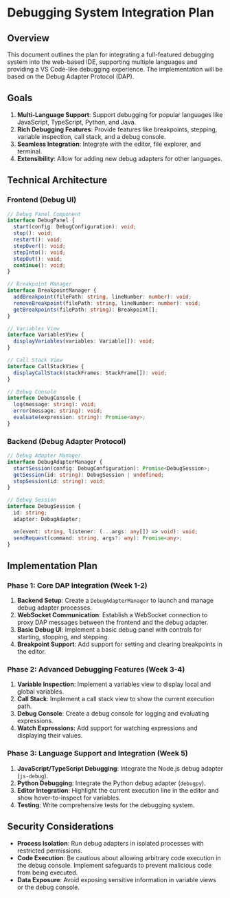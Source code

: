 # Debugging System Integration Plan

## Overview

This document outlines the plan for integrating a full-featured debugging system into the web-based IDE, supporting multiple languages and providing a VS Code-like debugging experience. The implementation will be based on the Debug Adapter Protocol (DAP).

## Goals

1.  **Multi-Language Support**: Support debugging for popular languages like JavaScript, TypeScript, Python, and Java.
2.  **Rich Debugging Features**: Provide features like breakpoints, stepping, variable inspection, call stack, and a debug console.
3.  **Seamless Integration**: Integrate with the editor, file explorer, and terminal.
4.  **Extensibility**: Allow for adding new debug adapters for other languages.

## Technical Architecture

### Frontend (Debug UI)

```typescript
// Debug Panel Component
interface DebugPanel {
  start(config: DebugConfiguration): void;
  stop(): void;
  restart(): void;
  stepOver(): void;
  stepInto(): void;
  stepOut(): void;
  continue(): void;
}

// Breakpoint Manager
interface BreakpointManager {
  addBreakpoint(filePath: string, lineNumber: number): void;
  removeBreakpoint(filePath: string, lineNumber: number): void;
  getBreakpoints(filePath: string): Breakpoint[];
}

// Variables View
interface VariablesView {
  displayVariables(variables: Variable[]): void;
}

// Call Stack View
interface CallStackView {
  displayCallStack(stackFrames: StackFrame[]): void;
}

// Debug Console
interface DebugConsole {
  log(message: string): void;
  error(message: string): void;
  evaluate(expression: string): Promise<any>;
}
```

### Backend (Debug Adapter Protocol)

```typescript
// Debug Adapter Manager
interface DebugAdapterManager {
  startSession(config: DebugConfiguration): Promise<DebugSession>;
  getSession(id: string): DebugSession | undefined;
  stopSession(id: string): void;
}

// Debug Session
interface DebugSession {
  id: string;
  adapter: DebugAdapter;

  on(event: string, listener: (...args: any[]) => void): void;
  sendRequest(command: string, args?: any): Promise<any>;
}
```

## Implementation Plan

### Phase 1: Core DAP Integration (Week 1-2)

1.  **Backend Setup**: Create a `DebugAdapterManager` to launch and manage debug adapter processes.
2.  **WebSocket Communication**: Establish a WebSocket connection to proxy DAP messages between the frontend and the debug adapter.
3.  **Basic Debug UI**: Implement a basic debug panel with controls for starting, stopping, and stepping.
4.  **Breakpoint Support**: Add support for setting and clearing breakpoints in the editor.

### Phase 2: Advanced Debugging Features (Week 3-4)

1.  **Variable Inspection**: Implement a variables view to display local and global variables.
2.  **Call Stack**: Implement a call stack view to show the current execution path.
3.  **Debug Console**: Create a debug console for logging and evaluating expressions.
4.  **Watch Expressions**: Add support for watching expressions and displaying their values.

### Phase 3: Language Support and Integration (Week 5)

1.  **JavaScript/TypeScript Debugging**: Integrate the Node.js debug adapter (`js-debug`).
2.  **Python Debugging**: Integrate the Python debug adapter (`debugpy`).
3.  **Editor Integration**: Highlight the current execution line in the editor and show hover-to-inspect for variables.
4.  **Testing**: Write comprehensive tests for the debugging system.

## Security Considerations

-   **Process Isolation**: Run debug adapters in isolated processes with restricted permissions.
-   **Code Execution**: Be cautious about allowing arbitrary code execution in the debug console. Implement safeguards to prevent malicious code from being executed.
-   **Data Exposure**: Avoid exposing sensitive information in variable views or the debug console.